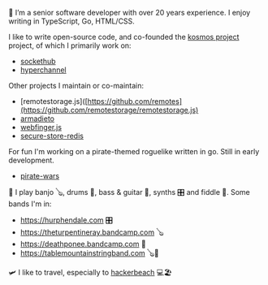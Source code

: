 
🔭 I’m a senior software developer with over 20 years experience. I enjoy writing in TypeScript, Go, HTML/CSS. 

I like to write open-source code, and co-founded the [kosmos project](https://kosmos.org) project, of which I primarily work on:
  - [sockethub](https://github.com/sockethub/sockethub)
  - [hyperchannel](https://github.com/67p/hyperchannel)

Other projects I maintain or co-maintain:
  - [remotestorage.js]([https://github.com/remotes](https://github.com/remotestorage/remotestorage.js)
  - [armadieto](https://github.com/remotestorage/armadietto)
  - [webfinger.js](https://github.com/silverbucket/webfinger.js)
  - [secure-store-redis](https://github.com/silverbucket/secure-store-redis)

For fun I'm working on a pirate-themed roguelike written in go. Still in early development.
  - [pirate-wars](https://github.com/silverbucket/pirate-wars)

🎵 I play banjo 🪕, drums 🥁, bass & guitar 🎸, synths 🎛️ and fiddle 🎻. Some bands I'm in:
  - https://hurphendale.com 🎛️
  - https://theturpentineray.bandcamp.com 🪕
  - https://deathponee.bandcamp.com 🥁
  - https://tablemountainstringband.com 🪕🎻


🛩 I like to travel, especially to [hackerbeach](https://hackerbeach.org/) 💻🏖





